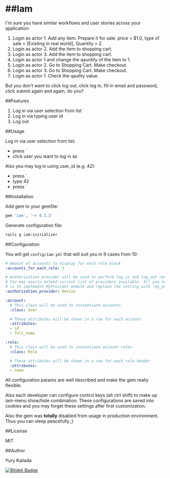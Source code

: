 ##Iam
===

I'm sure you have similar workflows and user stories across your application:

1. Login as actor 1. Add any item. Prepare it for sale: price = $1.0, type of sale = [Existing in real world], Quantity = 2.
2. Login as actor 2. Add the item to shopping cart.
3. Login as actor 3. Add the item to shopping cart.
4. Login as actor 1 and change the qauntity of the item to 1.
5. Login as actor 2. Go to Shopping Cart. Make checkout.
6. Login as actor 3. Go to Shopping Cart. Make checkout.
7. Login as actor 1. Check the qautity value.

But you don't want to click log out, click log in, fill in email and password, click submit again and again, do you?

##Features

1. Log in via user selection from list
2. Log in via typing user id
3. Log out

##Usage

Log in via user selection from list:

* press `
* click user you want to log in as

Also you may log in using user_id (e.g. 42):

* press `
* type 42
* press `

##Installation

Add gem to your gemfile:

```ruby
gem 'iam', '~> 0.3.3'
```

Generate configuration file:

```bash
rails g iam:initializer
```

##Configuration

You will get `config/iam.yml` that will suit you in 9 cases from 10:

```yml
# Amount of accounts to display for each role block
:accounts_for_each_role: 3

# Authorization provider will be used to perform log_in and log_out routines.
# You may easily extend current list of providers available. All you need
# is to implement MyProvider module and replace the setting with `my_provider` value
:authorization_provider: devise

:account:
  # This class will be used to instantiate accounts
  :class: User

  # These attributes will be shown in a row for each account
  :attributes:
  - id
  - full_name

:role:
  # This class will be used to instantiate account roles
  :class: Role

  # These attributes will be shown in a row for each role header
  :attributes:
  - name
```

All configuration params are well described and make the gem really flexible.

Also each developer can configure control keys (alt ctrl shift) to make up iam-menu show/hide combination.
These configurations are saved into cookies and you may forget these settings after first customization.

Also the gem was __totally__ disabled from usage in production environment. Thus you can sleep peaсefully ;)

##License

MIT

##Author

Yury Kaliada


[![Bitdeli Badge](https://d2weczhvl823v0.cloudfront.net/FUT/iam/trend.png)](https://bitdeli.com/free "Bitdeli Badge")

